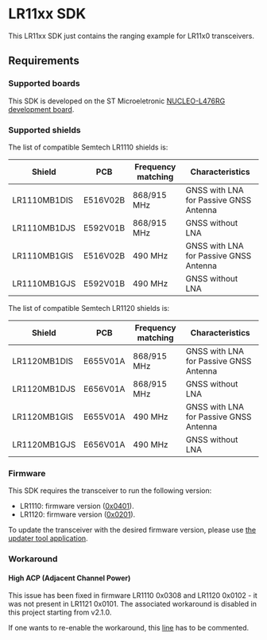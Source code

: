 # LR11xx SDK

This LR11xx SDK just contains the ranging example for LR11x0 transceivers.

## Requirements

### Supported boards

This SDK is developed on the ST Microeletronic [NUCLEO-L476RG development board](https://www.st.com/en/evaluation-tools/nucleo-l476rg.html).

### Supported shields

The list of compatible Semtech LR1110 shields is:

| Shield       | PCB      | Frequency matching | Characteristics                        |
| ------------ | -------- | ------------------ | -------------------------------------- |
| LR1110MB1DIS | E516V02B | 868/915 MHz        | GNSS with LNA for Passive GNSS Antenna |
| LR1110MB1DJS | E592V01B | 868/915 MHz        | GNSS without LNA                       |
| LR1110MB1GIS | E516V02B | 490 MHz            | GNSS with LNA for Passive GNSS Antenna |
| LR1110MB1GJS | E592V01B | 490 MHz            | GNSS without LNA                       |

The list of compatible Semtech LR1120 shields is:

| Shield       | PCB      | Frequency matching | Characteristics                        |
| ------------ | -------- | ------------------ | -------------------------------------- |
| LR1120MB1DIS | E655V01A | 868/915 MHz        | GNSS with LNA for Passive GNSS Antenna |
| LR1120MB1DJS | E656V01A | 868/915 MHz        | GNSS without LNA                       |
| LR1120MB1GIS | E655V01A | 490 MHz            | GNSS with LNA for Passive GNSS Antenna |
| LR1120MB1GJS | E656V01A | 490 MHz            | GNSS without LNA                       |

### Firmware

This SDK requires the transceiver to run the following version:

* LR1110: firmware version ([0x0401](https://github.com/Lora-net/radio_firmware_images/tree/master/lr1110/transceiver)).
* LR1120: firmware version ([0x0201](https://github.com/Lora-net/radio_firmware_images/tree/master/lr1120/transceiver)).

To update the transceiver with the desired firmware version, please use [the updater tool application](https://github.com/Lora-net/SWTL001).

### Workaround

#### High ACP (Adjacent Channel Power)

This issue has been fixed in firmware LR1110 0x0308 and LR1120 0x0102 - it was not present in LR1121 0x0101. The associated workaround is disabled in this project starting from v2.1.0.

If one wants to re-enable the workaround, this [line](common/apps_common.mk#L32) has to be commented.
